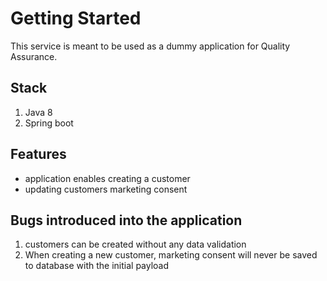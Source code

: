 # Getting Started
This service is meant to be used as a dummy application for Quality Assurance.

## Stack
1) Java 8
2) Spring boot

## Features
* application enables creating a customer
* updating customers marketing consent

## Bugs introduced into the application
1) customers can be created without any data validation
2) When creating a new customer, marketing consent will never be saved to database with the initial payload
